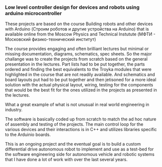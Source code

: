 ### Low level controller design for devices and robots using arduino microcontroller 

These projects are based on the course 
Building robots and other devices with Arduino 
(Строим роботов и другие устройства на Arduino)
that is available online from the Moscow Physics and Technical Instutute
(МФТИ - Московский физико-технический институт)


The course provides engaging and often brilliant lectures but minimal or missing documentation, diagrams, schematics,
spec sheets. So the major challange was to create the projects from scratch based on 
the general presentation in the lectures. Part lists had to be put together, the parts ordered
and finding the best equivalents to the Troyka modules that were highlighted in the course 
that are not readily available. And schematics and board layouts put had to be put together and then
jetisoned for a more ideal solution with the actual physical layout, wiring, testing for 
the components that would be the best fit for the ones utilized in the projects as presented in the
lectures.

What a great example of what is not unusual in real world engineering in industry.

The software is basically coded up from scratch to match the ad hoc nature of assembly and 
testing of the projects. The main control loop for the various devices and their interactions is in C++
and utilizes libraries specific to the Arduinio boards.

This is an ongoing project and the eventual goal is to build a custom differential drive autonomous robot
to implement and use as a test-bed for the software engineering side for autonomous vehicle and robotic
systems that I have done a lot of work with over the last several years.


